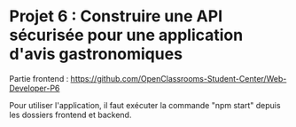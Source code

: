 # Projet 6 : Construire une API sécurisée pour une application d'avis gastronomiques

Partie frontend : https://github.com/OpenClassrooms-Student-Center/Web-Developer-P6

Pour utiliser l'application, il faut exécuter la commande "npm start" depuis les dossiers frontend et backend.
